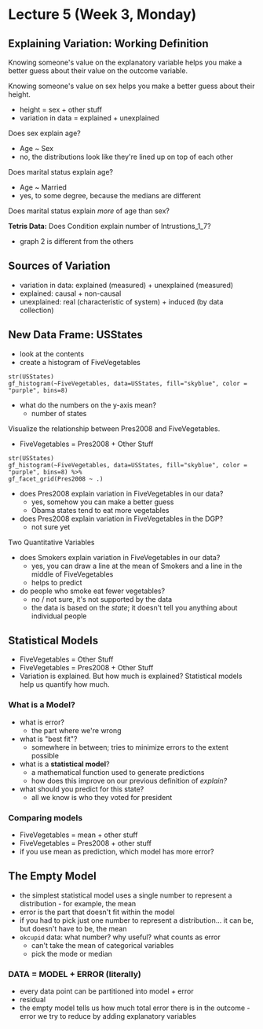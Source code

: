 # Lecture 5 (Week 3, Monday)

## Explaining Variation: Working Definition
Knowing someone's value on the explanatory variable helps you make a better guess about their value on the outcome variable.

Knowing someone's value on sex helps you make a better guess about their height.
* height = sex + other stuff
* variation in data = explained + unexplained

Does sex explain age?
* Age ~ Sex
* no, the distributions look like they're lined up on top of each other

Does marital status explain age?
* Age ~ Married
* yes, to some degree, because the medians are different

Does marital status explain *more* of age than sex?

**Tetris Data:** Does Condition explain number of Intrustions_1_7?
* graph 2 is different from the others

## Sources of Variation
* variation in data: explained (measured) + unexplained (measured)
* explained: causal + non-causal
* unexplained: real (characteristic of system) + induced (by data collection)

## New Data Frame: USStates
* look at the contents
* create a histogram of FiveVegetables

````
str(USStates)
gf_histogram(~FiveVegetables, data=USStates, fill="skyblue", color = "purple", bins=8)

````
* what do the numbers on the y-axis mean?
  * number of states

Visualize the relationship between Pres2008 and FiveVegetables.
* FiveVegetables = Pres2008 + Other Stuff

````
str(USStates)
gf_histogram(~FiveVegetables, data=USStates, fill="skyblue", color = "purple", bins=8) %>%
gf_facet_grid(Pres2008 ~ .)
````
* does Pres2008 explain variation in FiveVegetables in our data?
  * yes, somehow you can make a better guess
  * Obama states tend to eat more vegetables
* does Pres2008 explain variation in FiveVegetables in the DGP?
  * not sure yet

Two Quantitative Variables
* does Smokers explain variation in FiveVegetables in our data?
  * yes, you can draw a line at the mean of Smokers and a line in the middle of FiveVegetables
  * helps to predict
* do people who smoke eat fewer vegetables?
  * no / not sure, it's not supported by the data
  * the data is based on the *state*; it doesn't tell you anything about individual people
  
## Statistical Models
* FiveVegetables = Other Stuff
* FiveVegetables = Pres2008 + Other Stuff
* Variation is explained. But how much is explained? Statistical models help us quantify how much.

### What is a Model?
* what is error?
  * the part where we're wrong
* what is "best fit"?
  * somewhere in between; tries to minimize errors to the extent possible
* what is a **statistical model**?
  * a mathematical function used to generate predictions
  * how does this improve on our previous definition of *explain?*
* what should you predict for this state?
  * all we know is who they voted for president

### Comparing models
* FiveVegetables = mean + other stuff
* FiveVegetables = Pres2008 + other stuff
* if you use mean as prediction, which model has more error?

## The Empty Model
* the simplest statistical model uses a single number to represent a distribution - for example, the mean
* error is the part that doesn't fit within the model
* if you had to pick just one number to represent a distribution... it can be, but doesn't have to be, the mean
* `okcupid` data: what number? why useful? what counts as error
  * can't take the mean of categorical variables
  * pick the mode or median

### DATA = MODEL + ERROR (literally)
* every data point can be partitioned into model + error
* residual
* the empty model tells us how much total error there is in the outcome - error we try to reduce by adding explanatory variables
